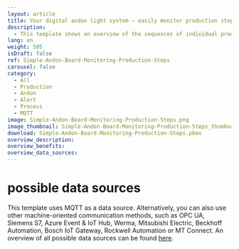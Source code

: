 ```yaml
---
layout: article
title: Your digital andon light system – easily monitor production steps
description: 
  - This template shows an overview of the sequences of individual production steps of an order. With this Dashboard you can display in a typical traffic light color scheme whether everything is running according to plan for the individual production steps. In the event of faults, a quick glance at the monitor and the "red light" tells you if and where there is a problem. This provides transparency at the workplace, increases motivation and shortens reaction times. In addition, the order status is displayed in real time.
lang: en
weight: 505
isDraft: false
ref: Simple-Andon-Board-Monitoring-Production-Steps
carousel: false
category:
  - All
  - Production
  - Andon
  - Alert
  - Process
  - MQTT
image: Simple-Andon-Board-Monitoring-Production-Steps.png
image_thumbnail: Simple-Andon-Board-Monitoring-Production-Steps_thumbnail.png
download: Simple-Andon-Board-Monitoring-Production-Steps.pbmx
overview_description:
overview_benefits:
overview_data_sources:
---
```

# possible data sources
This template uses MQTT as a data source. Alternatively, you can also use other machine-oriented communication methods, such as OPC UA, Siemens S7, Azure Event & IoT Hub, Werma, Mitsubishi Electric, Beckhoff Automation, Bosch IoT Gateway, Rockwell Automation or MT Connect. An overview of all possible data sources can be found [here](https://peakboard.com/en/interfaces/).
